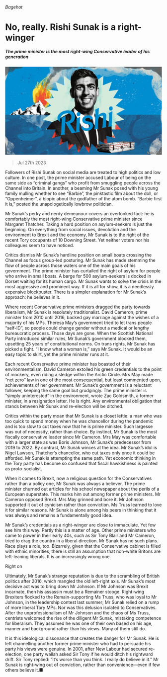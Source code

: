 ###### Bagehot

# No, really. Rishi Sunak is a right-winger 

##### The prime minister is the most right-wing Conservative leader of his generation 

![image](images/20230729_BRD000.jpg) 

> Jul 27th 2023 

Followers of Rishi Sunak on social media are treated to high politics and low culture. In one post, the prime minister accused Labour of being on the same side as “criminal gangs” who profit from smuggling people across the Channel into Britain. In another, a beaming Mr Sunak posed with his young family mulling whether to see “Barbie”, the pinktastic film about the doll, or “Oppenheimer”, a biopic about the godfather of the atom bomb. “Barbie first it is,” posted the unapologetically lowbrow politician. 

Mr Sunak’s perky and nerdy demeanour covers an overlooked fact: he is comfortably the most right-wing Conservative prime minister since Margaret Thatcher. Taking a hard position on asylum-seekers is just the beginning. On everything from social issues, devolution and the environment to Brexit and the economy, Mr Sunak is to the right of the recent Tory occupants of 10 Downing Street. Yet neither voters nor his colleagues seem to have noticed. 

Critics dismiss Mr Sunak’s hardline position on small boats crossing the Channel as focus group-led posturing. Mr Sunak has made stemming the flow of people across those waters one of the main goals of his government. The prime minister has curtailed the right of asylum for people who arrive in small boats. A barge for 500 asylum-seekers is docked in Dorset waiting for its human cargo. Mr Sunak wants to solve the crisis in the most aggressive and prominent way. If it is all for show, it is a needlessly expensive blockbuster. There is a simpler explanation for Mr Sunak’s approach: he believes in it. 

Where recent Conservative prime ministers dragged the party towards liberalism, Mr Sunak is resolutely traditionalist. David Cameron, prime minister from 2010 until 2016, backed gay marriage against the wishes of a majority of his MPs. Theresa May’s government tried to let trans people “self-ID”, so people could change gender without a medical or lengthy bureaucratic process. Those days are gone. When the Scottish National Party introduced similar rules, Mr Sunak’s government blocked them, upsetting 25 years of constitutional norms. On trans rights, Mr Sunak has picked a fight. “I know what a woman is,” says Mr Sunak. It would be an easy topic to skirt, yet the prime minister runs at it. 

Each recent Conservative prime minister has boasted of their environmentalism. David Cameron extolled his green credentials to the point of mockery, even riding a sledge within the Arctic Circle. Mrs May made “net zero” law in one of the most consequential, but least commented upon, achievements of her government. Mr Sunak’s government is a reluctant follower, keeping the same goal but grudgingly. The prime minister is “simply uninterested” in the environment, wrote Zac Goldsmith, a former minister, in a resignation letter. He is right. Any environmental obligation that stands between Mr Sunak and re-election will be ditched.

Critics within the party moan that Mr Sunak is a closet leftie: a man who was too quick to spend money when he was chancellor during the pandemic and is too slow to cut taxes now that he is prime minister. Such largesse was out of necessity, rather than choice. By instinct, Mr Sunak is the most fiscally conservative leader since Mr Cameron. Mrs May was comfortable with a larger state as was Boris Johnson, Mr Sunak’s predecessor from 2019 to 2022. By contrast, Mr Sunak winces at the idea. Mr Sunak’s idol is Nigel Lawson, Thatcher’s chancellor, who cut taxes only once it could be afforded. Mr Sunak is attempting the same path. Yet economic thinking in the Tory party has become so confused that fiscal hawkishness is painted as proto-socialist. 


When it comes to Brexit, now a religious question for the Conservatives rather than a policy one, Mr Sunak was always a believer. The prime minister churned out articles for his school newspaper about the perils of a European superstate. This marks him out among former prime ministers. Mr Cameron opposed Brexit. Mrs May grinned and bore it. Mr Johnson supported it out of cynicism rather than conviction. Ms Truss learned to love it for similar reasons. Mr Sunak is alone among his peers in thinking that it was always and remains a fundamentally good idea. 

Mr Sunak’s credentials as a right-winger are close to immaculate. Yet few see him this way. Partly this is a matter of age. Other prime ministers who came to power in their early 40s, such as Sir Tony Blair and Mr Cameron, tried to drag the country in a liberal direction. Mr Sunak has no such plans. Race plays a role, too. Bizarrely, given that the Conservative cabinet is filled with ethnic minorities, there is still an assumption that non-white Britons are left-leaning liberals. It is an increasingly wrong one. 

Right on

Ultimately, Mr Sunak’s strange reputation is due to the scrambling of British politics after 2016, which mangled the old left-right axis. Mr Sunak’s most decisive act was to bring down Mr Johnson. If Mr Johnson was Brexit incarnate, then his assassin must be a Remainer stooge. Right-wing Brexiters flocked to the Remain-supporting Ms Truss, who was loyal to Mr Johnson, in the leadership contest last summer; Mr Sunak relied on a rump of more liberal Tory MPs. Nor was this delusion isolated to Conservatives. After the unprofessionalism of Mr Johnson and the chaos of Ms Truss, centrists welcomed the rise of the diligent Mr Sunak, mistaking competence for liberalism. They assumed he was one of their own based on his age, manner and background rather than his views. Many of them still do. 

It is this ideological dissonance that creates the danger for Mr Sunak. He is left channelling another former prime minister who had to persuade his party his views were genuine. In 2001, after New Labour had secured re-election, one party wallah asked Sir Tony if he would ditch his rightward drift. Sir Tony replied: “It’s worse than you think. I really do believe in it.” Mr Sunak is right-wing out of conviction, rather than convenience—even if few others believe it.■







